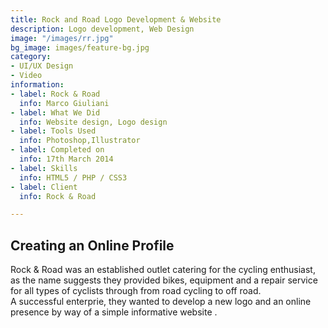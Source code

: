 ```yaml
---
title: Rock and Road Logo Development & Website
description: Logo development, Web Design
image: "/images/rr.jpg"
bg_image: images/feature-bg.jpg
category:
- UI/UX Design
- Video
information:
- label: Rock & Road
  info: Marco Giuliani
- label: What We Did
  info: Website design, Logo design
- label: Tools Used
  info: Photoshop,Illustrator
- label: Completed on
  info: 17th March 2014
- label: Skills
  info: HTML5 / PHP / CSS3
- label: Client
  info: Rock & Road

---
```

## Creating an Online Profile

Rock & Road was an established outlet catering for the cycling enthusiast, as the name suggests they provided bikes, equipment and a repair service for all types of cyclists through from road cycling to off road. <br> A successful enterprie, they wanted to develop a new logo and an online presence by way of a simple informative website .